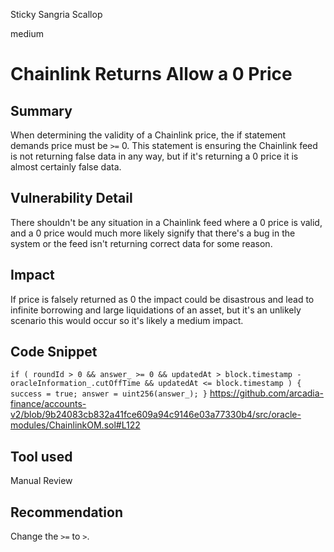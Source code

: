Sticky Sangria Scallop

medium

# Chainlink Returns Allow a 0 Price

## Summary
When determining the validity of a Chainlink price, the if statement demands price must be `>=` 0. This statement is ensuring the Chainlink feed is not returning false data in any way, but if it's returning a 0 price it is almost certainly false data.

## Vulnerability Detail
There shouldn't be any situation in a Chainlink feed where a 0 price is valid, and a 0 price would much more likely signify that there's a bug in the system or the feed isn't returning correct data for some reason.

## Impact
If price is falsely returned as 0 the impact could be disastrous and lead to infinite borrowing and large liquidations of an asset, but it's an unlikely scenario this would occur so it's likely a medium impact.

## Code Snippet
`if (
                roundId > 0 && answer_ >= 0 && updatedAt > block.timestamp - oracleInformation_.cutOffTime
                    && updatedAt <= block.timestamp
            ) {
                success = true;
                answer = uint256(answer_);
            }`
https://github.com/arcadia-finance/accounts-v2/blob/9b24083cb832a41fce609a94c9146e03a77330b4/src/oracle-modules/ChainlinkOM.sol#L122

## Tool used
Manual Review

## Recommendation
Change the `>=` to `>`.